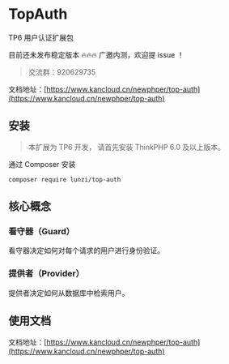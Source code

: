 # TopAuth
TP6 用户认证扩展包

目前还未发布稳定版本 🔥🔥🔥 广邀内测，欢迎提 issue ！
>交流群：920629735

文档地址：[https://www.kancloud.cn/newphper/top-auth](https://www.kancloud.cn/newphper/top-auth)

## 安装
> 本扩展为 TP6 开发， 请首先安装 ThinkPHP 6.0 及以上版本。

通过 Composer 安装

    composer require lunzi/top-auth

## 核心概念

### 看守器（Guard）
看守器决定如何对每个请求的用户进行身份验证。

### 提供者（Provider）
提供者决定如何从数据库中检索用户。

## 使用文档
文档地址：[https://www.kancloud.cn/newphper/top-auth](https://www.kancloud.cn/newphper/top-auth)
